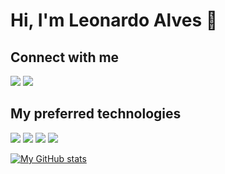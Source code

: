# Hi, I'm Leonardo Alves 👋

## Connect with me
<img src="https://img.shields.io/badge/LinkedIn-0077B5?style=for-the-badge&logo=linkedin&logoColor=white">
<img src="https://img.shields.io/badge/Instagram-E4405F?style=for-the-badge&logo=instagram&logoColor=white">

## My preferred technologies
<img src="https://img.shields.io/badge/JavaScript-323330?style=for-the-badge&logo=javascript&logoColor=F7DF1E">
<img src="https://img.shields.io/badge/React-20232A?style=for-the-badge&logo=react&logoColor=61DAFB">
<img src="https://img.shields.io/badge/MongoDB-4EA94B?style=for-the-badge&logo=mongodb&logoColor=white">
<img src="https://img.shields.io/badge/PostgreSQL-316192?style=for-the-badge&logo=postgresql&logoColor=white">

[![My GitHub stats](https://github-readme-stats.vercel.app/api?username=leo-pro&show_icons=true&theme=algolia)](https://github.com/leo-pro)
